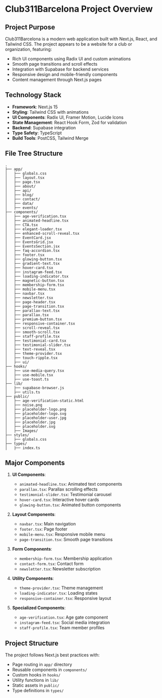 # Club311Barcelona Project Overview

## Project Purpose
Club311Barcelona is a modern web application built with Next.js, React, and Tailwind CSS. The project appears to be a website for a club or organization, featuring:
- Rich UI components using Radix UI and custom animations
- Smooth page transitions and scroll effects
- Integration with Supabase for backend services
- Responsive design and mobile-friendly components
- Content management through Next.js pages

## Technology Stack
- **Framework**: Next.js 15
- **Styling**: Tailwind CSS with animations
- **UI Components**: Radix UI, Framer Motion, Lucide Icons
- **State Management**: React Hook Form, Zod for validation
- **Backend**: Supabase integration
- **Type Safety**: TypeScript
- **Build Tools**: PostCSS, Tailwind Merge

## File Tree Structure
```
.
├── app/
│   ├── globals.css
│   ├── layout.tsx
│   ├── page.tsx
│   ├── about/
│   ├── api/
│   ├── blog/
│   ├── contact/
│   ├── data/
│   ├── events/
├── components/
│   ├── age-verification.tsx
│   ├── animated-headline.tsx
│   ├── CTA.tsx
│   ├── elegant-loader.tsx
│   ├── enhanced-scroll-reveal.tsx
│   ├── EventCard.jsx
│   ├── EventsGrid.jsx
│   ├── EventsSection.jsx
│   ├── faq-accordion.tsx
│   ├── footer.tsx
│   ├── glowing-button.tsx
│   ├── gradient-text.tsx
│   ├── hover-card.tsx
│   ├── instagram-feed.tsx
│   ├── loading-indicator.tsx
│   ├── magnetic-button.tsx
│   ├── membership-form.tsx
│   ├── mobile-menu.tsx
│   ├── navbar.tsx
│   ├── newsletter.tsx
│   ├── page-header.tsx
│   ├── page-transition.tsx
│   ├── parallax-text.tsx
│   ├── parallax.tsx
│   ├── premium-button.tsx
│   ├── responsive-container.tsx
│   ├── scroll-reveal.tsx
│   ├── smooth-scroll.tsx
│   ├── staff-profile.tsx
│   ├── testimonial-card.tsx
│   ├── testimonial-slider.tsx
│   ├── text-reveal.tsx
│   ├── theme-provider.tsx
│   ├── touch-ripple.tsx
│   ├── ui/
├── hooks/
│   ├── use-media-query.tsx
│   ├── use-mobile.tsx
│   ├── use-toast.ts
├── lib/
│   ├── supabase-browser.js
│   ├── utils.ts
├── public/
│   ├── age-verification-static.html
│   ├── noise.png
│   ├── placeholder-logo.png
│   ├── placeholder-logo.svg
│   ├── placeholder-user.jpg
│   ├── placeholder.jpg
│   ├── placeholder.svg
│   ├── Images/
├── styles/
│   ├── globals.css
├── types/
│   ├── index.ts
```

## Major Components
1. **UI Components**:
   - `animated-headline.tsx`: Animated text components
   - `parallax.tsx`: Parallax scrolling effects
   - `testimonial-slider.tsx`: Testimonial carousel
   - `hover-card.tsx`: Interactive hover cards
   - `glowing-button.tsx`: Animated button components

2. **Layout Components**:
   - `navbar.tsx`: Main navigation
   - `footer.tsx`: Page footer
   - `mobile-menu.tsx`: Responsive mobile menu
   - `page-transition.tsx`: Smooth page transitions

3. **Form Components**:
   - `membership-form.tsx`: Membership application
   - `contact-form.tsx`: Contact form
   - `newsletter.tsx`: Newsletter subscription

4. **Utility Components**:
   - `theme-provider.tsx`: Theme management
   - `loading-indicator.tsx`: Loading states
   - `responsive-container.tsx`: Responsive layout

5. **Specialized Components**:
   - `age-verification.tsx`: Age gate component
   - `instagram-feed.tsx`: Social media integration
   - `staff-profile.tsx`: Team member profiles

## Project Structure
The project follows Next.js best practices with:
- Page routing in `app/` directory
- Reusable components in `components/`
- Custom hooks in `hooks/`
- Utility functions in `lib/`
- Static assets in `public/`
- Type definitions in `types/`